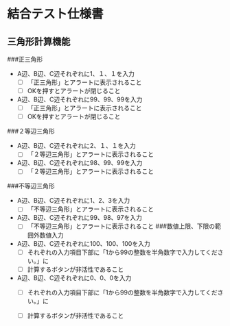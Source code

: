 # 結合テスト仕様書

## 三角形計算機能

###正三角形
- A辺、B辺、C辺それぞれに1、１、１を入力
    - [ ] 「正三角形」とアラートに表示されること
    - [ ] OKを押すとアラートが閉じること
- A辺、B辺、C辺それぞれに99、99、99を入力
    - [ ] 「正三角形」とアラートに表示されること
    - [ ] OKを押すとアラートが閉じること

###２等辺三角形
- A辺、B辺、C辺それぞれに2、１、１を入力
    - [ ] 「２等辺三角形」とアラートに表示されること
- A辺、B辺、C辺それぞれに98、99、99を入力
    - [ ] 「２等辺三角形」とアラートに表示されること

###不等辺三角形   
- A辺、B辺、C辺それぞれに1、2、3を入力
    - [ ] 「不等辺三角形」とアラートに表示されること
- A辺、B辺、C辺それぞれに99、98、97を入力
    - [ ] 「不等辺三角形」とアラートに表示されること
###数値上限、下限の範囲外数値入力
- A辺、B辺、C辺それぞれに100、100、100を入力
    - [ ] それぞれの入力項目下部に「1から99の整数を半角数字で入力してください。」に
    - [ ] 計算するボタンが非活性であること
- A辺、B辺、C辺それぞれに0、0、0を入力
    - [ ] それぞれの入力項目下部に「1から99の整数を半角数字で入力してください。」に
    - [ ] 計算するボタンが非活性であること

